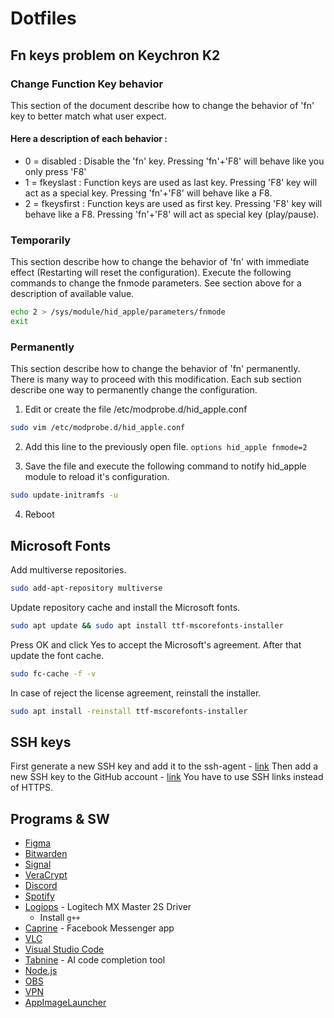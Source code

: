 # Dotfiles

## Fn keys problem on Keychron K2
### Change Function Key behavior
This section of the document describe how to change the behavior of 'fn' key to better match what user expect.
#### Here a description of each behavior :

- 0 = disabled : Disable the 'fn' key. Pressing 'fn'+'F8' will behave like you only press 'F8'
- 1 = fkeyslast : Function keys are used as last key. Pressing 'F8' key will act as a special key. Pressing 'fn'+'F8' will behave like a F8.
- 2 = fkeysfirst : Function keys are used as first key. Pressing 'F8' key will behave like a F8. Pressing 'fn'+'F8' will act as special key (play/pause).

### Temporarily
This section describe how to change the behavior of 'fn' with immediate effect (Restarting will reset the configuration). Execute the following commands to change the fnmode parameters. See section above for a description of available value.
```sh
echo 2 > /sys/module/hid_apple/parameters/fnmode
exit
```

### Permanently
This section describe how to change the behavior of 'fn' permanently. There is many way to proceed with this modification. Each sub section describe one way to permanently change the configuration.

1. Edit or create the file /etc/modprobe.d/hid_apple.conf
```sh
sudo vim /etc/modprobe.d/hid_apple.conf
```

2. Add this line to the previously open file.
`options hid_apple fnmode=2`

3. Save the file and execute the following command to notify hid_apple module to reload it's configuration.
```sh
sudo update-initramfs -u
```

4. Reboot
## Microsoft Fonts
Add multiverse repositories.
```sh
sudo add-apt-repository multiverse
```
Update repository cache and install the Microsoft fonts.
```sh
sudo apt update && sudo apt install ttf-mscorefonts-installer
```
Press OK and click Yes to accept the Microsoft's agreement. After that update the font cache.
```sh
sudo fc-cache -f -v
```
In case of reject the license agreement, reinstall the installer.
```sh
sudo apt install -reinstall ttf-mscorefonts-installer
```
## SSH keys
First generate a new SSH key and add it to the ssh-agent - [link](https://docs.github.com/en/github/authenticating-to-github/generating-a-new-ssh-key-and-adding-it-to-the-ssh-agent)
Then add a new SSH key to the GitHub account - [link](https://docs.github.com/en/github/authenticating-to-github/adding-a-new-ssh-key-to-your-github-account)
You have to use SSH links instead of HTTPS.
## Programs & SW
- [Figma](https://github.com/Figma-Linux/figma-linux)
- [Bitwarden](https://bitwarden.com/download/)
- [Signal](https://www.signal.org/download/)
- [VeraCrypt](https://www.veracrypt.fr/en/Downloads.html)
- [Discord](https://discord.com/)
- [Spotify](https://www.spotify.com/cz/download/linux/)
- [Logiops](https://github.com/PixlOne/logiops) - Logitech MX Master 2S Driver
	- Install `g++`
- [Caprine](https://github.com/sindresorhus/caprine) - Facebook Messenger app
- [VLC](https://github.com/videolan/vlc)
- [Visual Studio Code](https://github.com/microsoft/vscode)
- [Tabnine](https://www.tabnine.com/) - AI code completion tool
- [Node.js](https://nodejs.org/en/)
- [OBS](https://nodejs.org/en/)
- [VPN](https://protonvpn.com/support/linux-vpn-setup/)
- [AppImageLauncher](https://github.com/TheAssassin/AppImageLauncher)
